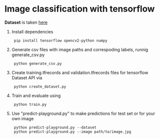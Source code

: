 # Image classification with tensorflow


<b>Dataset</b> is taken [here](https://www.kaggle.com/siddarthareddyt/cats-and-dogs)



1) Install dependencies

        pip install tensorflow opencv2-python numpy

2) Generate csv files with image paths and correspoding labels, runnig generate_csv.py

        python generate_csv.py

3) Create training.tfrecords and validation.tfrecords files for tensorflow Dataset API via

        python create_dataset.py
    
4) Train and evaluate using

        python train.py
    
5) Use "predict-playground.py" to make predictions for test set or for your own image

        python predict-playground.py --dataset 
        python predict-playground.py --image path/to/image.jpg
    
